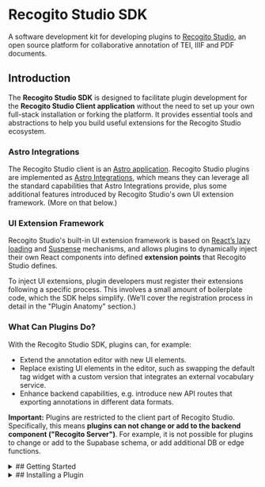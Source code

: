 # Recogito Studio SDK

A software development kit for developing plugins to [Recogito Studio](https://recogitostudio.org/), an open source platform for collaborative annotation of TEI, IIIF and PDF documents.

## Introduction

The __Recogito Studio SDK__ is designed to facilitate plugin development for the __Recogito Studio Client application__ without the need to set up your own full-stack installation or forking the platform. It provides essential tools and abstractions to help you build useful extensions for the Recogito Studio ecosystem.

### Astro Integrations

The Recogito Studio client is an [Astro application](https://astro.build/). Recogito Studio plugins are implemented as [Astro Integrations](https://docs.astro.build/en/guides/integrations-guide/), which means they can leverage all the standard capabilities that Astro Integrations provide, plus some additional features introduced by Recogito Studio's own UI extension framework. (More on that below.)

### UI Extension Framework

Recogito Studio's built-in UI extension framework is based on [React’s lazy loading](https://react.dev/reference/react/lazy) and [Suspense](https://react.dev/reference/react/Suspense) mechanisms, and allows plugins to dynamically inject their own React components into defined __extension points__ that Recogito Studio defines.

To inject UI extensions, plugin developers must register their extensions following a specific process. This involves a small amount of boilerplate code, which the SDK helps simplify. (We’ll cover the registration process in detail in the "Plugin Anatomy" section.)

### What Can Plugins Do?

With the Recogito Studio SDK, plugins can, for example:

- Extend the annotation editor with new UI elements.
- Replace existing UI elements in the editor, such as swapping the default tag widget with a custom version that integrates an external vocabulary service.
- Enhance backend capabilities, e.g. introduce new API routes that exporting annotations in different data formats.

__Important:__ Plugins are restricted to the client part of Recogito Studio. Specifically, this means __plugins can not change or add to the backend component ("Recogito Server")__. For example, it is not possible for plugins to change or add to the Supabase schema, or add additional DB or edge functions.

<details>
<summary>## Getting Started</summary>

The following steps walk you through the development of a __Hello World__ plugin that adds a simple message to the annotation editor.

> You can find the full result of this tutorial in this repository: [recogito/plugin-hello-world](https://github.com/recogito/plugin-hello-world).

### Prerequisites

Before starting, make sure you have the following installed:

- NodeJS (version 20 recommended)
- npm

### Step 1: Initialize a New Plugin Project

Create a new directory for your plugin and initialize an npm project:

```sh
mkdir hello-world-plugin
cd hello-world-plugin
npm init -y
```

Install the following dev dependencies:

```sh
npm install --save-dev @types/node @types/react @types/react-dom typescript
npm install --save-dev astro react react-dom
```

Then, install the Recogito Studio SDK as runtime dependencies:

```sh
npm install @recogito/studio-sdk
```

### Step 2: Configure TypeScript

Create a tsconfig.json file in your project root:

```json
{
  "compilerOptions": {
    "allowJs": true,
    "allowSyntheticDefaultImports": true,
    "baseUrl": ".",
    "declaration": true,
    "declarationMap": true,
    "isolatedModules": true,
    "jsx": "react-jsx",
    "lib": ["ESNext", "DOM", "DOM.Iterable"],
    "module": "ESNext",
    "moduleResolution": "bundler",
    "outDir": "dist",
    "resolveJsonModule": true,
    "skipLibCheck": true,
    "strict": true,
    "target": "ESNext",
  },
  "include": ["src", "test"],
  "exclude": ["node_modules", "dist"],
}
```

Make sure the following lines are in your `package.json`:

```jsonc
{
  // ...
  "type": "module",
  "files": [
    "dist"
  ],
  "scripts": {
    "build": "tsc"
  }
}

```

### Step 3: Create the Plugin Entry Point

Inside the `src` directory, create a file called `index.ts`. This file is your main plugin entry point that will get registered by Recogito Studio. It __must provide a default export__, which __must be an Astro Integration.__

```ts
import type { AstroIntegration } from 'astro';

const plugin = (): AstroIntegration  => ({
  name: 'hello-world-plugin',
  hooks: {
    'astro:config:setup': ({ config, logger }) => {
      // We will later register our extension here!
    }
  }
});

export default plugin;
```

Your plugin package must expose this default as the root module. Include the following in your `package.json`: 

```jsonc
{
  // ...
  "exports": {
    // Main module entry point – the default Astro Integration export
    ".": "./dist/index.js",
  },
}
```

### Step 4: Install the Test Application Template

At this point, you have a technically valid Recogito Plugin. It doesn't actually do anything yet. But it will correctly register itself with Recogito Studio when you start it.

Therefore, this is a good time to set up the __test application__ included with the SDK. The test application provides a convenient development environment you can use to:

- test if your plugin gets correctly registered as an Astro Integration.
- preview the UI extensions they provide (none yet – but we'll get to that).

To set up the test application template, run:

```sh
npx copy-template
```

This will copy the test application to a `.dev` folder in your project. We recommend adding the following line to your project's `package.json`, so you can conveniently start the test application using `npm run dev`:

```jsonc
{
  // ...
  "scripts": {
    "dev": "npm start --prefix .dev/",
    //...
  },

```

### Step 5: Configure the Test Application

Set up the test application to use your plugin. Open `.dev/package.json` and add your plugin as a file dependency.

```jsonc
  "dependencies": {
    "@astrojs/node": "^9.0.2",
    "@astrojs/react": "^4.2.0",
    "@types/react": "^19.0.8",
    "@types/react-dom": "^19.0.3",
    "react": "^19.0.0",
    "react-dom": "^19.0.0",
    // Add this
    "hello-world-plugin": "file:../package.json"
  }
```

Edit the Astro configuration in `.dev/astro.config-mjs`.

```js
import { defineConfig } from 'astro/config';
import react from '@astrojs/react';
import node from '@astrojs/node';

// Add this
import HelloWorldPlugin from 'hello-world-plugin';

export default defineConfig({
  integrations: [
    react(),
    // Add this
    HelloWorldPlugin()
  ],
  devToolbar: {
    enabled: false
  },
  adapter: node({
    mode: 'standalone'
  })
});
```
Congratulations. This sets up the foundation for your plugin! 

- Run `npm install`.
- Run `npm run build` to build your plugin.
- Run `npm run dev` to start the test application.

### Step 6: Create a UI Extension

Next we'll add a __React component__ that displays a "Hello World" message in the annotation editor. Create a new file `HelloWorldMessage.tsx` inside the `src` directory:

```tsx
export const HelloWorldMessage = () => {
  
  return (
    <div>Hello World</div>
  );

}
```

We'll configure our plugin so that it exports this React component for the `annotation:*:annotation-editor` extension point. This extension point is a slot at the bottom of the annotation editor.

Edit your `index.ts` file to register the component as a UI extension:

```ts
import type { AstroIntegration } from 'astro';
import { Extension, registerExtensions } from '@recogito/studio-sdk';

export const HelloWorldEditorMessageExtension: Extension = {

  name: 'hello-world-message',

  module_name: 'recogito-hello-world-plugin',

  component_name: 'HelloWorldMessage',

  extension_point: 'annotation:*:annotation-editor'

}

const plugin = (): AstroIntegration  => ({
  name: 'hello-world-plugin',
  hooks: {
    'astro:config:setup': ({ config, logger }) => {
      // This registers the UI extension in Recogito Studio
      registerExtensions(HelloWorldEditorMessageExtension, config, logger);
    }
  }
});

export default plugin;
```

Finally: your plugin's `package.json` must expose each UI extension as a sub-module. Add this to your `package.json`:

```jsonc
{
  // ...
  "exports": {
    // Main module entry point – the default Astro Integration export
    ".": "./dist/index.js",
    // Module export for the HelloWorldMessage UI extension
    "./HelloWorldMessage": "./dist/extensions/HelloWorldMessage.js"
  },
}
```

### Step 7: Test Your Extension

At this point, you have a–basic, but fully functional–Recogito Studio plugin. Before deploying to Recogito, let's test it in the SDK test application.

- Build your plugin package.

```bash
npm run build
```

- Add your plugin package to the test application as a dependency. (We can do this without publishing the package, by usinga  local file link.) Add the following to your `.dev/package.json`:

```jsonc
{
  //...
  "dependencies": {
    //...
    "@recogito/plugin-hello-world": "file:../"
  }
}
```

- Configure the test app to use the Astro Integration exposed by your package. Add the following to your `.dev/astro.config.mjs`:

```js
import { defineConfig } from 'astro/config';
import react from '@astrojs/react';
import node from '@astrojs/node';

// This imports the plugin to the Astro config
import HelloWorldPlugin from '@recogito/plugin-hello-world';

export default defineConfig({
  integrations: [
    react(),
    // Add the plugin here
    HelloWorldPlugin()
  ],
  devToolbar: {
    enabled: false
  },
  adapter: node({
    mode: 'standalone'
  })
});
```

Almost done! Now run `npm install`, `npm run dev` and point your browser to <http://localhost:4321/>. You should see the plugin registered in the test page, and a preview of the 'Hello World' React component.

![Recogito Studio plugin test page](screenshot.png)
</details>

<details>
<summary>## Installing a Plugin</summary>
Todo...
</details>





